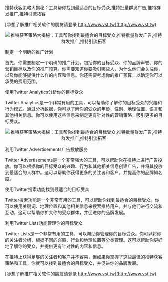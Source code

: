 推特获客策略大揭秘：工具帮你找到最适合的目标受众,推特批量群发广告,推特群发推广,推特引流拓客

[😍想了解推广相关软件的朋友请登录 http://www.vst.tw](http://www.vst.tw)

 <center><img src="https://vst.tw/MP4/tuiguang/png/3.png" alt="推特获客策略大揭秘：工具帮你找到最适合的目标受众,推特批量群发广告,推特群发推广,推特引流拓客"></center>

制定一个明确的推广计划

首先，你需要制定一个明确的推广计划，包括你的目标受众、你的品牌声誉、你的营销目标以及你的推广预算。你需要知道你要吸引哪些人，为什么他们会关注你，以及你能够提供什么样的内容和信息。你还需要考虑你的推广预算，以确定你可以承受的费用范围。

使用Twitter Analytics分析你的目标受众

Twitter Analytics是一个非常有用的工具，可以帮助你了解你的目标受众的兴趣和行为模式。通过分析数据，你可以了解你的受众的年龄、性别、地理位置、语言和其他相关信息。你可以使用这些信息来制定更有针对性的营销策略，吸引更多的目标受众。

 <center><img src="https://vst.tw/MP4/tuiguang/png/7.png" alt="推特获客策略大揭秘：工具帮你找到最适合的目标受众,推特批量群发广告,推特群发推广,推特引流拓客"></center>

利用Twitter Advertisements广告投放服务

Twitter Advertisements是一个非常强大的工具，可以帮助你在推特上进行广告投放。你可以根据你的目标受众的兴趣、行为和其他相关信息创建广告，并将其投放到最适合的人群中。这可以帮助你获得更多的关注者和客户，并提高你的品牌知名度。

使用Twitter搜索功能找到最适合的目标受众

Twitter搜索功能是一个非常有用的工具，可以帮助你找到最适合的目标受众。你可以使用关键词、地理位置和其他相关信息来搜索推特用户，并与他们进行交流和互动。这可以帮助你扩大你的受众群体，并促进你的品牌发展。

利用Twitter Lists功能管理你的目标受众

Twitter Lists是一个非常有用的工具，可以帮助你管理你的目标受众。你可以将你的关注者分组，根据不同的兴趣、行业和地理位置等分类管理。这可以帮助你更好地了解你的受众，并提供更有针对性的内容和信息。

在推特上获得足够的关注者和客户并不容易，但如果你掌握了这些最佳的推特获客策略和工具，你就可以找到最适合的目标受众，并促进你的品牌发展。

[😍想了解推广相关软件的朋友请登录 http://www.vst.tw](http://www.vst.tw)



